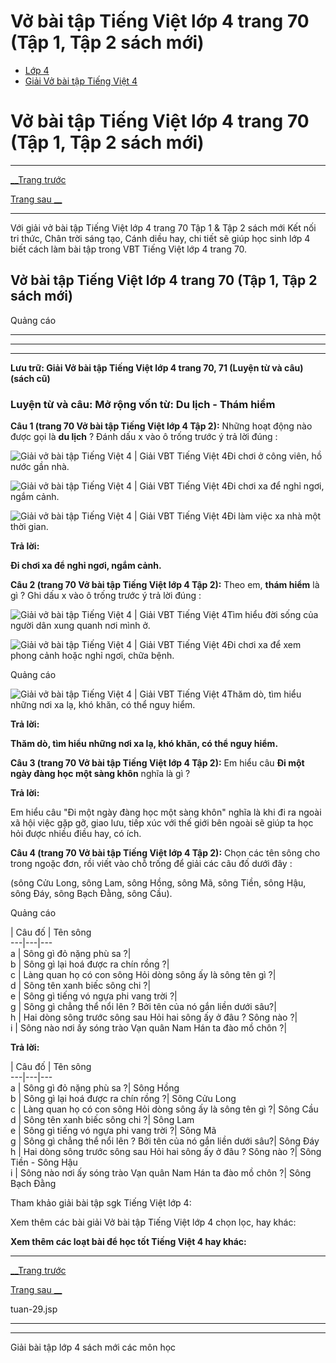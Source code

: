 # Vở bài tập Tiếng Việt lớp 4 trang 70 (Tập 1, Tập 2 sách mới)

  * [Lớp 4](https://vietjack.com/series/lop-4.jsp)
  * [Giải Vở bài tập Tiếng Việt 4](https://vietjack.com/giai-vo-bai-tap-tieng-viet-4/index.jsp)



# Vở bài tập Tiếng Việt lớp 4 trang 70 (Tập 1, Tập 2 sách mới)

* * *

[__Trang trước](https://vietjack.com/giai-vo-bai-tap-tieng-viet-4/tuan-29.jsp)

[Trang sau __](https://vietjack.com/giai-vo-bai-tap-tieng-viet-4/tuan-29.jsp)

* * *

Với giải vở bài tập Tiếng Việt lớp 4 trang 70 Tập 1 & Tập 2 sách mới Kết nối tri thức, Chân trời sáng tạo, Cánh diều hay, chi tiết sẽ giúp học sinh lớp 4 biết cách làm bài tập trong VBT Tiếng Việt lớp 4 trang 70.

## Vở bài tập Tiếng Việt lớp 4 trang 70 (Tập 1, Tập 2 sách mới)

Quảng cáo

* * *

* * *

* * *

**Lưu trữ: Giải Vở bài tập Tiếng Việt lớp 4 trang 70, 71 (Luyện từ và câu) (sách cũ)**

### **Luyện từ và câu: Mở rộng vốn từ: Du lịch - Thám hiểm**

**Câu 1 (trang 70 Vở bài tập Tiếng Việt lớp 4 Tập 2):** Những hoạt động nào được gọi là **du lịch** ? Đánh dấu x vào ô trống trước ý trả lời đúng :

![Giải vở bài tập Tiếng Việt 4 | Giải VBT Tiếng Việt 4](https://vietjack.com/giai-vo-bai-tap-tieng-viet-4/images/tap-lam-van-tuan-1-trang-5-6-vbt-tieng-viet-4-tap-1.PNG)Đi chơi ở công viên, hồ nước gần nhà.

![Giải vở bài tập Tiếng Việt 4 | Giải VBT Tiếng Việt 4](https://vietjack.com/giai-vo-bai-tap-tieng-viet-4/images/tap-lam-van-tuan-1-trang-5-6-vbt-tieng-viet-4-tap-1.PNG)Đi chơi xa để nghỉ ngơi, ngắm cảnh.

![Giải vở bài tập Tiếng Việt 4 | Giải VBT Tiếng Việt 4](https://vietjack.com/giai-vo-bai-tap-tieng-viet-4/images/tap-lam-van-tuan-1-trang-5-6-vbt-tieng-viet-4-tap-1.PNG)Đi làm việc xa nhà một thời gian.

**Trả lời:**

**Đi chơi xa để nghỉ ngơi, ngắm cảnh.**

**Câu 2 (trang 70 Vở bài tập Tiếng Việt lớp 4 Tập 2):** Theo em, **thám hiểm** là gì ? Ghi dấu x vào ô trống trước ý trả lời đúng : 

![Giải vở bài tập Tiếng Việt 4 | Giải VBT Tiếng Việt 4](https://vietjack.com/giai-vo-bai-tap-tieng-viet-4/images/tap-lam-van-tuan-1-trang-5-6-vbt-tieng-viet-4-tap-1.PNG)Tìm hiểu đời sống của người dân xung quanh nơi mình ở.

![Giải vở bài tập Tiếng Việt 4 | Giải VBT Tiếng Việt 4](https://vietjack.com/giai-vo-bai-tap-tieng-viet-4/images/tap-lam-van-tuan-1-trang-5-6-vbt-tieng-viet-4-tap-1.PNG)Đi chơi xa để xem phong cảnh hoặc nghỉ ngơi, chữa bệnh.

Quảng cáo

![Giải vở bài tập Tiếng Việt 4 | Giải VBT Tiếng Việt 4](https://vietjack.com/giai-vo-bai-tap-tieng-viet-4/images/tap-lam-van-tuan-1-trang-5-6-vbt-tieng-viet-4-tap-1.PNG)Thăm dò, tìm hiểu những nơi xa lạ, khó khăn, có thể nguy hiểm.

**Trả lời:**

**Thăm dò, tìm hiểu những nơi xa lạ, khó khăn, có thể nguy hiểm.**

**Câu 3 (trang 70 Vở bài tập Tiếng Việt lớp 4 Tập 2):** Em hiểu câu **Đi một ngày đàng học một sàng khôn** nghĩa là gì ?

**Trả lời:**

Em hiểu câu "Đi một ngày đàng học một sàng khôn" nghĩa là khi đi ra ngoài xã hội việc gặp gỡ, giao lưu, tiếp xúc với thế giới bên ngoài sẽ giúp ta học hỏi được nhiều điều hay, có ích.

**Câu 4 (trang 70 Vở bài tập Tiếng Việt lớp 4 Tập 2):** Chọn các tên sông cho trong ngoặc đơn, rồi viết vào chỗ trống để giải các câu đố dưới đây :

(sông Cửu Long, sông Lam, sông Hồng, sông Mã, sông Tiền, sông Hậu, sông Đáy, sông Bạch Đằng, sông Cầu).

Quảng cáo

| Câu đố |  Tên sông  
---|---|---  
a |  Sông gì đỏ nặng phù sa ?|   
b |  Sông gì lại hoá được ra chín rồng ?|   
c |  Làng quan họ có con sông Hỏi dòng sông ấy là sông tên gì ?|   
d |  Sông tên xanh biếc sông chi ?|   
e |  Sông gì tiếng vó ngựa phi vang trời ?|   
g |  Sông gì chẳng thể nổi lên ? Bởi tên của nó gắn liền dưới sâu?|   
h |  Hai dòng sông trước sông sau Hỏi hai sông ấy ở đâu ? Sông nào ?|   
i |  Sông nào nơi ấy sóng trào Vạn quân Nam Hán ta đào mồ chôn ?|   
  
**Trả lời:**

| Câu đố |  Tên sông  
---|---|---  
a |  Sông gì đỏ nặng phù sa ?|  Sông Hồng  
b |  Sông gì lại hoá được ra chín rồng ?|  Sông Cửu Long  
c |  Làng quan họ có con sông Hỏi dòng sông ấy là sông tên gì ?| Sông Cầu   
d |  Sông tên xanh biếc sông chi ?|  Sông Lam  
e |  Sông gì tiếng vó ngựa phi vang trời ?|  Sông Mã  
g |  Sông gì chẳng thể nổi lên ? Bởi tên của nó gắn liền dưới sâu?| Sông Đáy   
h |  Hai dòng sông trước sông sau Hỏi hai sông ấy ở đâu ? Sông nào ?| Sông Tiền - Sông Hậu   
i |  Sông nào nơi ấy sóng trào Vạn quân Nam Hán ta đào mồ chôn ?|  Sông Bạch Đằng  
  
Tham khảo giải bài tập sgk Tiếng Việt lớp 4:

Xem thêm các bài giải Vở bài tập Tiếng Việt lớp 4 chọn lọc, hay khác:

**Xem thêm các loạt bài để học tốt Tiếng Việt 4 hay khác:**

* * *

[__Trang trước](https://vietjack.com/giai-vo-bai-tap-tieng-viet-4/tuan-29.jsp)

[Trang sau __](https://vietjack.com/giai-vo-bai-tap-tieng-viet-4/tuan-29.jsp)

tuan-29.jsp

* * *

* * *

Giải bài tập lớp 4 sách mới các môn học
